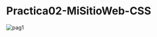 # Practica02-MiSitioWeb-CSS
![pag1](https://raw.githubusercontent.com/pedrinillaisca/Practica02-MiSitioWeb-CSS-/master/imgs/Campana-400x300.jpg)

